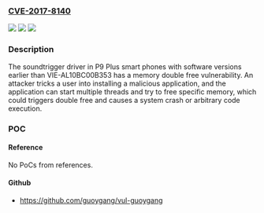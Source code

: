 ### [CVE-2017-8140](https://cve.mitre.org/cgi-bin/cvename.cgi?name=CVE-2017-8140)
![](https://img.shields.io/static/v1?label=Product&message=P9%20Plus&color=blue)
![](https://img.shields.io/static/v1?label=Version&message=Versions%20earlier%20than%20VIE-AL10BC00B353%20&color=brightgreen)
![](https://img.shields.io/static/v1?label=Vulnerability&message=Memory%20Double%20Free&color=brightgreen)

### Description

The soundtrigger driver in P9 Plus smart phones with software versions earlier than VIE-AL10BC00B353 has a memory double free vulnerability. An attacker tricks a user into installing a malicious application, and the application can start multiple threads and try to free specific memory, which could triggers double free and causes a system crash or arbitrary code execution.

### POC

#### Reference
No PoCs from references.

#### Github
- https://github.com/guoygang/vul-guoygang

